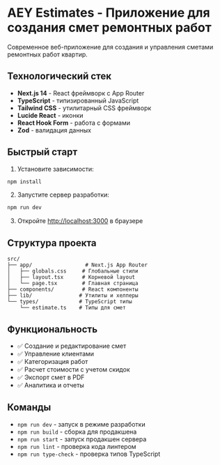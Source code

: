 # AEY Estimates - Приложение для создания смет ремонтных работ

Современное веб-приложение для создания и управления сметами ремонтных работ квартир.

## Технологический стек

- **Next.js 14** - React фреймворк с App Router
- **TypeScript** - типизированный JavaScript
- **Tailwind CSS** - утилитарный CSS фреймворк
- **Lucide React** - иконки
- **React Hook Form** - работа с формами
- **Zod** - валидация данных

## Быстрый старт

1. Установите зависимости:
```bash
npm install
```

2. Запустите сервер разработки:
```bash
npm run dev
```

3. Откройте [http://localhost:3000](http://localhost:3000) в браузере

## Структура проекта

```
src/
├── app/                 # Next.js App Router
│   ├── globals.css     # Глобальные стили
│   ├── layout.tsx      # Корневой layout
│   └── page.tsx        # Главная страница
├── components/         # React компоненты
├── lib/               # Утилиты и хелперы
└── types/             # TypeScript типы
    └── estimate.ts    # Типы для смет
```

## Функциональность

- ✅ Создание и редактирование смет
- ✅ Управление клиентами
- ✅ Категоризация работ
- ✅ Расчет стоимости с учетом скидок
- ✅ Экспорт смет в PDF
- ✅ Аналитика и отчеты

## Команды

- `npm run dev` - запуск в режиме разработки
- `npm run build` - сборка для продакшена
- `npm run start` - запуск продакшен сервера
- `npm run lint` - проверка кода линтером
- `npm run type-check` - проверка типов TypeScript 